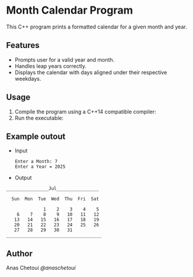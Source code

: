 # Month Calendar Program

This C++ program prints a formatted calendar for a given month and year.

## Features

- Prompts user for a valid year and month.
- Handles leap years correctly.
- Displays the calendar with days aligned under their respective weekdays.

## Usage

1. Compile the program using a C++14 compatible compiler:
2. Run the executable:

## Example outout

- Input 
	```
	Enter a Month: 7
	Enter a Year = 2025
	```
- Output
```
________________Jul________________

  Sun  Mon  Tue  Wed  Thu  Fri  Sat

              1    2    3    4    5
    6    7    8    9   10   11   12
   13   14   15   16   17   18   19
   20   21   22   23   24   25   26
   27   28   29   30   31
____________________________________

```

## Author

Anas Chetoui *@anaschetoui*


